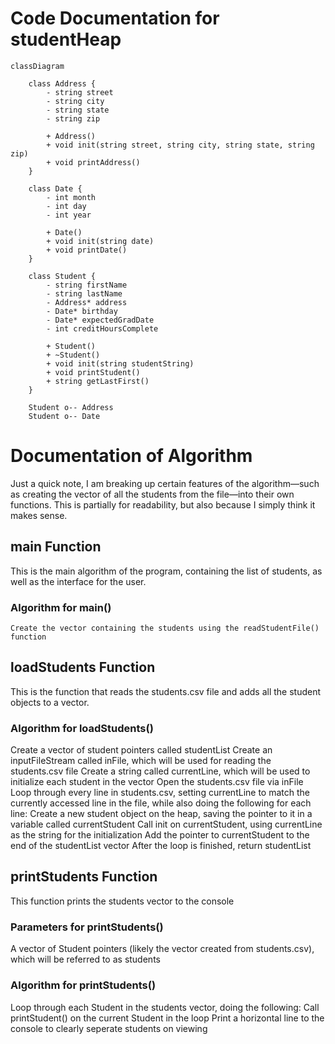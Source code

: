 # Code Documentation for studentHeap

```mermaid
classDiagram

    class Address {    
        - string street
        - string city
        - string state
        - string zip

        + Address()
        + void init(string street, string city, string state, string zip)
        + void printAddress()
    }

    class Date {
        - int month
        - int day
        - int year

        + Date()
        + void init(string date)
        + void printDate()
    }

    class Student {
        - string firstName
        - string lastName
        - Address* address
        - Date* birthday
        - Date* expectedGradDate
        - int creditHoursComplete

        + Student()
        + ~Student()
        + void init(string studentString)
        + void printStudent()
        + string getLastFirst() 
    }

    Student o-- Address
    Student o-- Date

```

# Documentation of Algorithm
Just a quick note, I am breaking up certain features of the algorithm—such as creating the vector of all the students from the file—into their own functions. This is partially for readability, but also because I simply think it makes sense.

## main Function
This is the main algorithm of the program, containing the list of students, as well as the interface for the user.
### Algorithm for main()
    Create the vector containing the students using the readStudentFile() function

## loadStudents Function
This is the function that reads the students.csv file and adds all the student objects to a vector.
### Algorithm for loadStudents()
Create a vector of student pointers called studentList
Create an inputFileStream called inFile, which will be used for reading the students.csv file
Create a string called currentLine, which will be used to initialize each student in the vector
Open the students.csv file via inFile
Loop through every line in students.csv, setting currentLine to match the currently accessed line in the file, while also doing the following for each line:
    Create a new student object on the heap, saving the pointer to it in a variable called currentStudent
    Call init on currentStudent, using currentLine as the string for the initialization
    Add the pointer to currentStudent to the end of the studentList vector
After the loop is finished, return studentList

## printStudents Function
This function prints the students vector to the console
### Parameters for printStudents()
A vector of Student pointers (likely the vector created from students.csv), which will be referred to as students
### Algorithm for printStudents()
Loop through each Student in the students vector, doing the following:
    Call printStudent() on the current Student in the loop
    Print a horizontal line to the console to clearly seperate students on viewing
